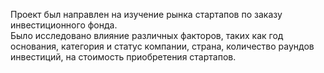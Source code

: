 Проект был направлен на изучение рынка стартапов по заказу инвестиционного фонда.  
Было исследовано влияние различных факторов, таких как год основания, категория и статус компании, страна, количество раундов инвестиций, на стоимость приобретения стартапов.
